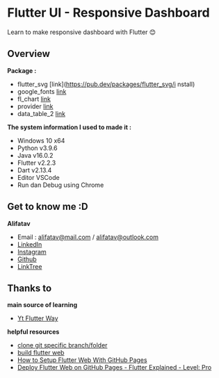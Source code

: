 # Flutter UI - Responsive Dashboard 

Learn to make responsive dashboard with Flutter 😊

## Overview


**Package :**   
* flutter_svg [link](https://pub.dev/packages/flutter_svg/i nstall)
* google_fonts [link](https://pub.dev/packages/google_fonts/install)
* fl_chart [link](https://pub.dev/packages/fl_chart/install)
* provider [link](https://pub.dev/packages/provider/install)
* data_table_2 [link](https://pub.dev/packages/data_table_2/install)

**The system information I used to made it :**
* Windows 10 x64
* Python v3.9.6
* Java v16.0.2
* Flutter v2.2.3
* Dart v2.13.4 
* Editor VSCode
* Run dan Debug using Chrome

## Get to know me :D
**Alifatav**
* Email : alifatav@mail.com / alifatav@outlook.com
* [LinkedIn](https://www.linkedin.com/in/alifatav)
* [Instagram](https://www.instagram.com/alifatav)
* [Github](https://github.com/alifatav)
* [LinkTree](https://linktr.ee/alifatav)

## Thanks to
**main source of learning**
* [Yt Flutter Way](https://www.youtube.com/c/TheFlutterWay/videos)

**helpful resources**
* [clone git specific branch/folder](https://devconnected.com/how-to-clone-a-git-repository/)
* [build flutter web](https://flutter.dev/docs/get-started/web)
* [How to Setup Flutter Web With GitHub Pages](https://www.youtube.com/watch?v=YfNC0QiYNB8)
* [Deploy Flutter Web on GitHub Pages - Flutter Explained - Level: Pro](https://www.youtube.com/watch?v=54SM24tLlhc)